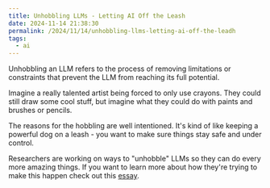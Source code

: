 ```yaml
---
title: Unhobbling LLMs - Letting AI Off the Leash
date: 2024-11-14 21:38:30
permalink: /2024/11/14/unhobbling-llms-letting-ai-off-the-leadh
tags:
  - ai
---
```


Unhobbling an LLM refers to the process of removing limitations or constraints that prevent the LLM from reaching its full potential.

Imagine a really talented artist being forced to only use crayons. They could still draw some cool stuff, but imagine what they could do with paints and brushes or pencils.

The reasons for the hobbling are well intentioned. It's kind of like keeping a powerful dog on a leash - you want to make sure things stay safe and under control.

Researchers are working on ways to "unhobble" LLMs so they can do every more amazing things. If you want to learn more about how they're trying to make this happen check out this [essay](https://situational-awareness.ai/from-gpt-4-to-agi/#Unhobbling).
